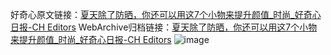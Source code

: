 好奇心原文链接：[夏天除了防晒，你还可以用这7个小物来提升颜值_时尚_好奇心日报-CH Editors](https://www.qdaily.com/articles/10873.html)
WebArchive归档链接：[夏天除了防晒，你还可以用这7个小物来提升颜值_时尚_好奇心日报-CH Editors](http://web.archive.org/web/20160715222341/http://www.qdaily.com:80/articles/10873.html)
![image](http://ww3.sinaimg.cn/large/007d5XDply1g3wccgvtp0j30u04d87wh)